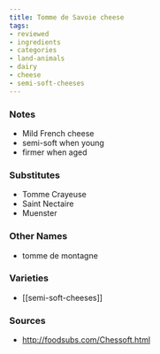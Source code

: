 ```yaml
---
title: Tomme de Savoie cheese
tags:
- reviewed
- ingredients
- categories
- land-animals
- dairy
- cheese
- semi-soft-cheeses
---
```

### Notes
- Mild French cheese
- semi-soft when young
- firmer when aged

### Substitutes
- Tomme Crayeuse
- Saint Nectaire
- Muenster

### Other Names
* tomme de montagne

### Varieties
* [[semi-soft-cheeses]]

### Sources
* http://foodsubs.com/Chessoft.html
